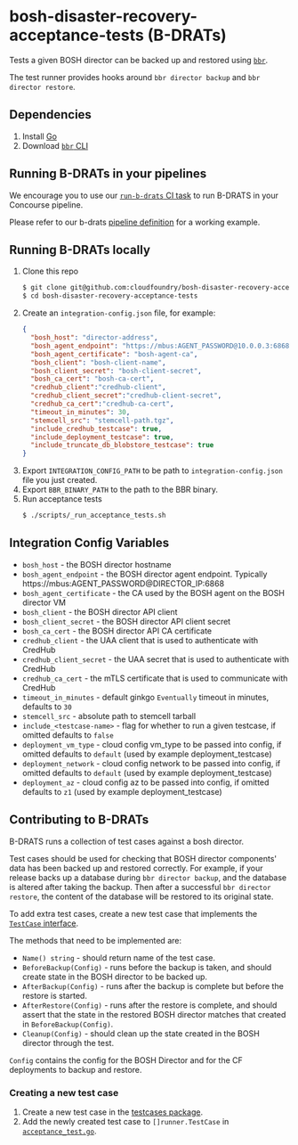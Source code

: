 # bosh-disaster-recovery-acceptance-tests (B-DRATs)

Tests a given BOSH director can be backed up and restored using [`bbr`](https://github.com/cloudfoundry-incubator/bosh-backup-and-restore).

The test runner provides hooks around `bbr director backup` and `bbr director restore`.

## Dependencies

1. Install [Go](https://golang.org/doc/install)
1. Download [`bbr` CLI](https://github.com/cloudfoundry-incubator/bosh-backup-and-restore/releases)

## Running B-DRATs in your pipelines

We encourage you to use our [`run-b-drats` CI task](ci/tasks/run-b-drats) to run B-DRATS in your Concourse pipeline.

Please refer to our b-drats [pipeline definition](ci/pipelines/b-drats/pipeline.yml) for a working example.

## Running B-DRATs locally

1. Clone this repo
    ```bash
    $ git clone git@github.com:cloudfoundry/bosh-disaster-recovery-acceptance-tests.git
    $ cd bosh-disaster-recovery-acceptance-tests
    ```
1. Create an `integration-config.json` file, for example:
    ```json
    {
      "bosh_host": "director-address",
      "bosh_agent_endpoint": "https://mbus:AGENT_PASSWORD@10.0.0.3:6868",
      "bosh_agent_certificate": "bosh-agent-ca",
      "bosh_client": "bosh-client-name",
      "bosh_client_secret": "bosh-client-secret",
      "bosh_ca_cert": "bosh-ca-cert",
      "credhub_client":"credhub-client",
      "credhub_client_secret":"credhub-client-secret",
      "credhub_ca_cert":"credhub-ca-cert",
      "timeout_in_minutes": 30,
      "stemcell_src": "stemcell-path.tgz",
      "include_credhub_testcase": true,
      "include_deployment_testcase": true,
      "include_truncate_db_blobstore_testcase": true
    }
    ```
1. Export `INTEGRATION_CONFIG_PATH` to be path to `integration-config.json` file you just created.
1. Export `BBR_BINARY_PATH` to the path to the BBR binary.
1. Run acceptance tests
    ```bash
    $ ./scripts/_run_acceptance_tests.sh
    ```

## Integration Config Variables

* `bosh_host` - the BOSH director hostname
* `bosh_agent_endpoint` - the BOSH director agent endpoint. Typically https://mbus:AGENT_PASSWORD@DIRECTOR_IP:6868
* `bosh_agent_certificate` - the CA used by the BOSH agent on the BOSH director VM
* `bosh_client` - the BOSH director API client
* `bosh_client_secret` - the BOSH director API client secret 
* `bosh_ca_cert` - the BOSH director API CA certificate
* `credhub_client` - the UAA client that is used to authenticate with CredHub
* `credhub_client_secret` - the UAA secret that is used to authenticate with CredHub
* `credhub_ca_cert` - the mTLS certificate that is used to communicate with CredHub
* `timeout_in_minutes` - default ginkgo `Eventually` timeout in minutes, defaults to `30`
* `stemcell_src` - absolute path to stemcell tarball
* `include_<testcase-name>` - flag for whether to run a given testcase, if omitted defaults to `false`
* `deployment_vm_type` - cloud config vm_type to be passed into config, if omitted defaults to `default` (used by example deployment_testcase)
* `deployment_network` - cloud config network to be passed into config, if omitted defaults to `default` (used by example deployment_testcase)
* `deployment_az` - cloud config az to be passed into config, if omitted defaults to `z1` (used by example deployment_testcase)

## Contributing to B-DRATs

B-DRATS runs a collection of test cases against a bosh director.

Test cases should be used for checking that BOSH director components' data has been backed up and restored correctly. For example, if your release backs up a database during `bbr director backup`, and the database is altered after taking the backup. Then after a successful `bbr director restore`, the content of the database will be restored to its original state.

To add extra test cases, create a new test case that implements the [`TestCase` interface](runner/testcase.go).

The methods that need to be implemented are:
* `Name() string` - should return name of the test case.
* `BeforeBackup(Config)` - runs before the backup is taken, and should create state in the BOSH director to be backed up.
* `AfterBackup(Config)` - runs after the backup is complete but before the restore is started.
* `AfterRestore(Config)` - runs after the restore is complete, and should assert that the state in the restored BOSH director matches that created in `BeforeBackup(Config)`.
* `Cleanup(Config)` - should clean up the state created in the BOSH director through the test.

`Config` contains the config for the BOSH Director and for the CF deployments to backup and restore.

### Creating a new test case

1. Create a new test case in the [testcases package](testcases).
1. Add the newly created test case to `[]runner.TestCase` in [`acceptance_test.go`](acceptance/acceptance_test.go).

